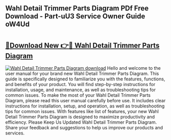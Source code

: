 ## Wahl Detail Trimmer Parts Diagram PDf Free Download - Part-uU3 Service Owner Guide oW4Ud

# <h2><a href="http://dfj33s.blite.top/?on=Wahl+Detail+Trimmer+Parts+Diagram">🔗Download New 👉🔴 Wahl Detail Trimmer Parts Diagram</a></h2>

[![Wahl Detail Trimmer Parts Diagram download](https://i.imgur.com/lujVjoI.png)](http://dfj33s.blite.top/?on=Wahl+Detail+Trimmer+Parts+Diagram)
Hello and welcome to the user manual for your brand new Wahl Detail Trimmer Parts Diagram. This guide is specifically designed to familiarize you with the features, functions, and benefits of your product. You will find step-by-step instructions for installation, usage, and maintenance, as well as troubleshooting tips for common issues. To make the most of your Wahl Detail Trimmer Parts Diagram, please read this user manual carefully before use. It includes clear instructions for installation, setup, and operation, as well as troubleshooting tips for common issues. With features like list of features, your new Wahl Detail Trimmer Parts Diagram is designed to maximize productivity and efficiency. Please Keep Us Updated Wahl Detail Trimmer Parts Diagram. Share your feedback and suggestions to help us improve our products and services.
